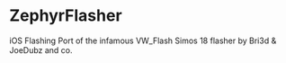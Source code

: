 # ZephyrFlasher
iOS Flashing Port of the infamous VW_Flash Simos 18 flasher by Bri3d &amp; JoeDubz and co.
